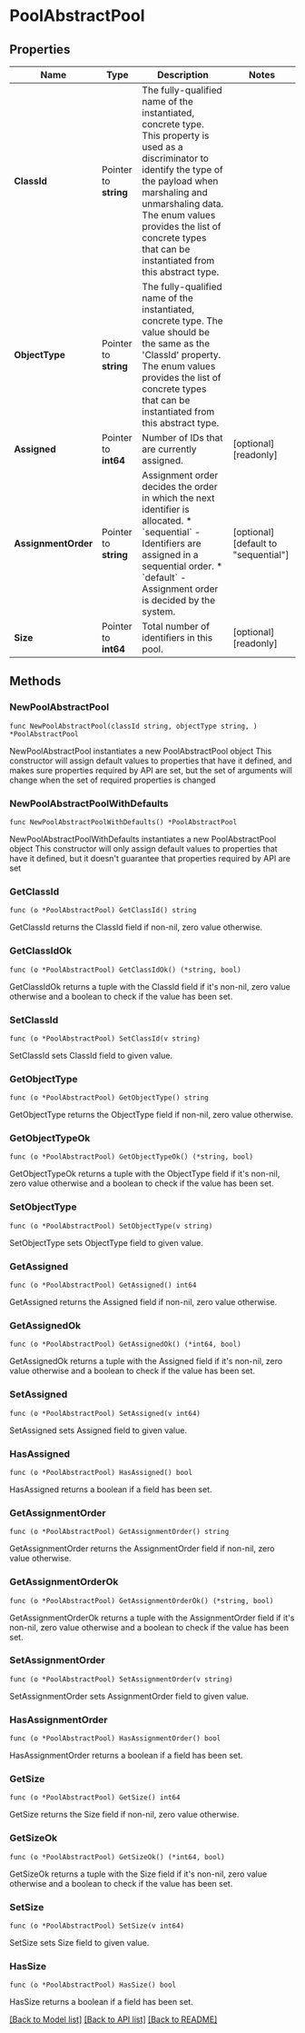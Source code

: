 # PoolAbstractPool

## Properties

Name | Type | Description | Notes
------------ | ------------- | ------------- | -------------
**ClassId** | Pointer to **string** | The fully-qualified name of the instantiated, concrete type. This property is used as a discriminator to identify the type of the payload when marshaling and unmarshaling data. The enum values provides the list of concrete types that can be instantiated from this abstract type. | 
**ObjectType** | Pointer to **string** | The fully-qualified name of the instantiated, concrete type. The value should be the same as the &#39;ClassId&#39; property. The enum values provides the list of concrete types that can be instantiated from this abstract type. | 
**Assigned** | Pointer to **int64** | Number of IDs that are currently assigned. | [optional] [readonly] 
**AssignmentOrder** | Pointer to **string** | Assignment order decides the order in which the next identifier is allocated. * &#x60;sequential&#x60; - Identifiers are assigned in a sequential order. * &#x60;default&#x60; - Assignment order is decided by the system. | [optional] [default to "sequential"]
**Size** | Pointer to **int64** | Total number of identifiers in this pool. | [optional] [readonly] 

## Methods

### NewPoolAbstractPool

`func NewPoolAbstractPool(classId string, objectType string, ) *PoolAbstractPool`

NewPoolAbstractPool instantiates a new PoolAbstractPool object
This constructor will assign default values to properties that have it defined,
and makes sure properties required by API are set, but the set of arguments
will change when the set of required properties is changed

### NewPoolAbstractPoolWithDefaults

`func NewPoolAbstractPoolWithDefaults() *PoolAbstractPool`

NewPoolAbstractPoolWithDefaults instantiates a new PoolAbstractPool object
This constructor will only assign default values to properties that have it defined,
but it doesn't guarantee that properties required by API are set

### GetClassId

`func (o *PoolAbstractPool) GetClassId() string`

GetClassId returns the ClassId field if non-nil, zero value otherwise.

### GetClassIdOk

`func (o *PoolAbstractPool) GetClassIdOk() (*string, bool)`

GetClassIdOk returns a tuple with the ClassId field if it's non-nil, zero value otherwise
and a boolean to check if the value has been set.

### SetClassId

`func (o *PoolAbstractPool) SetClassId(v string)`

SetClassId sets ClassId field to given value.


### GetObjectType

`func (o *PoolAbstractPool) GetObjectType() string`

GetObjectType returns the ObjectType field if non-nil, zero value otherwise.

### GetObjectTypeOk

`func (o *PoolAbstractPool) GetObjectTypeOk() (*string, bool)`

GetObjectTypeOk returns a tuple with the ObjectType field if it's non-nil, zero value otherwise
and a boolean to check if the value has been set.

### SetObjectType

`func (o *PoolAbstractPool) SetObjectType(v string)`

SetObjectType sets ObjectType field to given value.


### GetAssigned

`func (o *PoolAbstractPool) GetAssigned() int64`

GetAssigned returns the Assigned field if non-nil, zero value otherwise.

### GetAssignedOk

`func (o *PoolAbstractPool) GetAssignedOk() (*int64, bool)`

GetAssignedOk returns a tuple with the Assigned field if it's non-nil, zero value otherwise
and a boolean to check if the value has been set.

### SetAssigned

`func (o *PoolAbstractPool) SetAssigned(v int64)`

SetAssigned sets Assigned field to given value.

### HasAssigned

`func (o *PoolAbstractPool) HasAssigned() bool`

HasAssigned returns a boolean if a field has been set.

### GetAssignmentOrder

`func (o *PoolAbstractPool) GetAssignmentOrder() string`

GetAssignmentOrder returns the AssignmentOrder field if non-nil, zero value otherwise.

### GetAssignmentOrderOk

`func (o *PoolAbstractPool) GetAssignmentOrderOk() (*string, bool)`

GetAssignmentOrderOk returns a tuple with the AssignmentOrder field if it's non-nil, zero value otherwise
and a boolean to check if the value has been set.

### SetAssignmentOrder

`func (o *PoolAbstractPool) SetAssignmentOrder(v string)`

SetAssignmentOrder sets AssignmentOrder field to given value.

### HasAssignmentOrder

`func (o *PoolAbstractPool) HasAssignmentOrder() bool`

HasAssignmentOrder returns a boolean if a field has been set.

### GetSize

`func (o *PoolAbstractPool) GetSize() int64`

GetSize returns the Size field if non-nil, zero value otherwise.

### GetSizeOk

`func (o *PoolAbstractPool) GetSizeOk() (*int64, bool)`

GetSizeOk returns a tuple with the Size field if it's non-nil, zero value otherwise
and a boolean to check if the value has been set.

### SetSize

`func (o *PoolAbstractPool) SetSize(v int64)`

SetSize sets Size field to given value.

### HasSize

`func (o *PoolAbstractPool) HasSize() bool`

HasSize returns a boolean if a field has been set.


[[Back to Model list]](../README.md#documentation-for-models) [[Back to API list]](../README.md#documentation-for-api-endpoints) [[Back to README]](../README.md)


